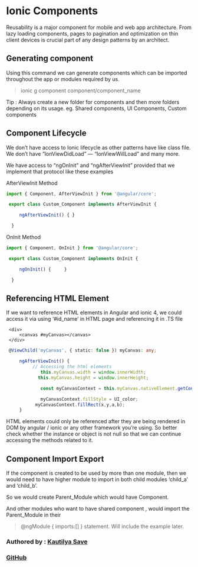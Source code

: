 # Ionic Components

Reusability is a major component for mobile and web app architecture. From lazy loading components, pages to pagination and optimization on thin client devices is crucial part of any design patterns by an architect.

## Generating component

Using this command we can generate components which can be imported throughout the app or modules required by us.

> ionic g component component/component\_name

Tip : Always create a new folder for components and then more folders depending on its usage. eg. Shared components, UI Components, Custom components

## Component Lifecycle

We don’t have access to Ionic lifecycle as other patterns have like class file. We don’t have “IonViewDidLoad” — “IonViewWillLoad” and many more.

We have access to “ngOnInit” and “ngAfterViewInit” provided that we implement that protocol like these examples

AfterViewInit Method

```typescript
import { Component, AfterViewInit } from '@angular/core';

 export class Custom_Component implements AfterViewInit {

     ngAfterViewInit() { }

  }
```

OnInit Method

```typescript
import { Component, OnInit } from '@angular/core';

 export class Custom_Component implements OnInit {

     ngOnInit() {     }

  }
```

## Referencing HTML Element

If we want to reference HTML elements in Angular and ionic 4, we could access it via using ‘\#id\_name’ in HTML page and referencing it in .TS file

```markup
 <div> 
     <canvas #myCanvas></canvas>
 </div>
```

```typescript
 @ViewChild('myCanvas', { static: false }) myCanvas: any;

     ngAfterViewInit() {
          // Accessing the html elements
             this.myCanvas.width = window.innerWidth;
            this.myCanvas.height = window.innerHeight;

             const myCanvasContext = this.myCanvas.nativeElement.getContext('2d');

             myCanvasContext.fillStyle = UI_color;
           myCanvasContext.fillRect(x,y,a,b);
     }
```

HTML elements could only be referenced after they are being rendered in DOM by angular / ionic or any other framework you’re using. So better check whether the instance or object is not null so that we can continue accessing the methods related to it.

## Component Import Export

If the component is created to be used by more than one module, then we would need to have higher module to import in both child modules ‘child\_a’ and ‘child\_b’.

So we would create Parent\_Module which would have Component.

And other modules who want to have shared component , would import the Parent\_Module in their

> @ngModule { imports:\[\] } statement. Will include the example later.

### Authored by : [Kautilya Save](https://sensehack.github.io/)

### [GitHub](https://github.com/SensehacK)

